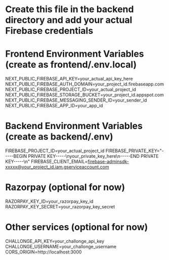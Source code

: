 # Create this file in the backend directory and add your actual Firebase credentials

# Frontend Environment Variables (create as frontend/.env.local)
NEXT_PUBLIC_FIREBASE_API_KEY=your_actual_api_key_here
NEXT_PUBLIC_FIREBASE_AUTH_DOMAIN=your_project_id.firebaseapp.com
NEXT_PUBLIC_FIREBASE_PROJECT_ID=your_actual_project_id
NEXT_PUBLIC_FIREBASE_STORAGE_BUCKET=your_project_id.appspot.com
NEXT_PUBLIC_FIREBASE_MESSAGING_SENDER_ID=your_sender_id
NEXT_PUBLIC_FIREBASE_APP_ID=your_app_id

# Backend Environment Variables (create as backend/.env)
FIREBASE_PROJECT_ID=your_actual_project_id
FIREBASE_PRIVATE_KEY="-----BEGIN PRIVATE KEY-----\nyour_private_key_here\n-----END PRIVATE KEY-----\n"
FIREBASE_CLIENT_EMAIL=firebase-adminsdk-xxxxx@your_project_id.iam.gserviceaccount.com

# Razorpay (optional for now)
RAZORPAY_KEY_ID=your_razorpay_key_id
RAZORPAY_KEY_SECRET=your_razorpay_key_secret

# Other services (optional for now)
CHALLONGE_API_KEY=your_challonge_api_key
CHALLONGE_USERNAME=your_challonge_username
CORS_ORIGIN=http://localhost:3000
